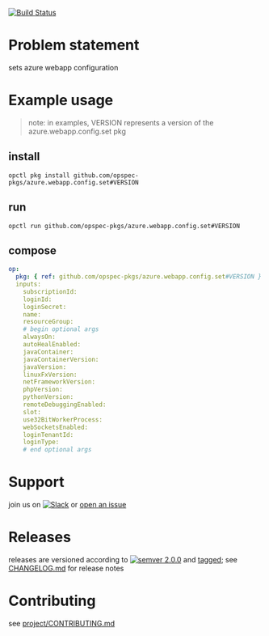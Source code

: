 [![Build Status](https://travis-ci.org/opspec-pkgs/azure.webapp.config.set.svg?branch=master)](https://travis-ci.org/opspec-pkgs/azure.webapp.config.set)

# Problem statement

sets azure webapp configuration

# Example usage

> note: in examples, VERSION represents a version of the
> azure.webapp.config.set pkg

## install

```shell
opctl pkg install github.com/opspec-pkgs/azure.webapp.config.set#VERSION
```

## run

```
opctl run github.com/opspec-pkgs/azure.webapp.config.set#VERSION
```

## compose

```yaml
op:
  pkg: { ref: github.com/opspec-pkgs/azure.webapp.config.set#VERSION }
  inputs: 
    subscriptionId:
    loginId:
    loginSecret:
    name:
    resourceGroup:
    # begin optional args
    alwaysOn:
    autoHealEnabled:
    javaContainer:
    javaContainerVersion:
    javaVersion:
    linuxFxVersion:
    netFrameworkVersion:
    phpVersion:
    pythonVersion:
    remoteDebuggingEnabled:
    slot:
    use32BitWorkerProcess:
    webSocketsEnabled:
    loginTenantId:
    loginType:
    # end optional args
```

# Support

join us on
[![Slack](https://opspec-slackin.herokuapp.com/badge.svg)](https://opspec-slackin.herokuapp.com/)
or
[open an issue](https://github.com/opspec-pkgs/azure.webapp.config.set/issues)

# Releases

releases are versioned according to
[![semver 2.0.0](https://img.shields.io/badge/semver-2.0.0-brightgreen.svg)](http://semver.org/spec/v2.0.0.html)
and [tagged](https://git-scm.com/book/en/v2/Git-Basics-Tagging); see
[CHANGELOG.md](CHANGELOG.md) for release notes

# Contributing

see
[project/CONTRIBUTING.md](https://github.com/opspec-pkgs/project/blob/master/CONTRIBUTING.md)
